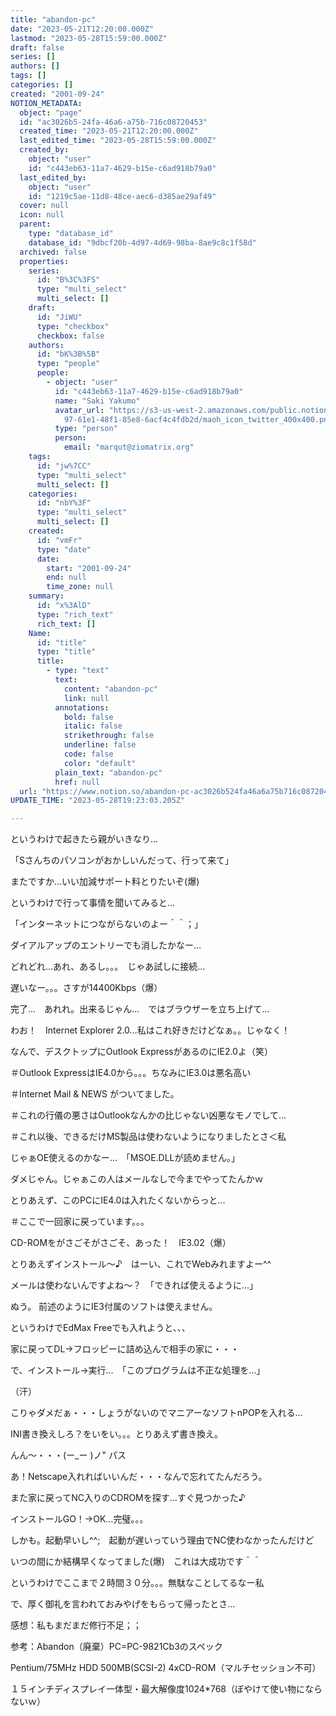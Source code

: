 ```yaml
---
title: "abandon-pc"
date: "2023-05-21T12:20:00.000Z"
lastmod: "2023-05-28T15:59:00.000Z"
draft: false
series: []
authors: []
tags: []
categories: []
created: "2001-09-24"
NOTION_METADATA:
  object: "page"
  id: "ac3026b5-24fa-46a6-a75b-716c08720453"
  created_time: "2023-05-21T12:20:00.000Z"
  last_edited_time: "2023-05-28T15:59:00.000Z"
  created_by:
    object: "user"
    id: "c443eb63-11a7-4629-b15e-c6ad918b79a0"
  last_edited_by:
    object: "user"
    id: "1219c5ae-11d8-48ce-aec6-d385ae29af49"
  cover: null
  icon: null
  parent:
    type: "database_id"
    database_id: "9dbcf20b-4d97-4d69-98ba-8ae9c8c1f58d"
  archived: false
  properties:
    series:
      id: "B%3C%3FS"
      type: "multi_select"
      multi_select: []
    draft:
      id: "JiWU"
      type: "checkbox"
      checkbox: false
    authors:
      id: "bK%3B%5B"
      type: "people"
      people:
        - object: "user"
          id: "c443eb63-11a7-4629-b15e-c6ad918b79a0"
          name: "Saki Yakumo"
          avatar_url: "https://s3-us-west-2.amazonaws.com/public.notion-static.com/3ad1c4\
            97-61e1-48f1-85e8-6acf4c4fdb2d/maoh_icon_twitter_400x400.png"
          type: "person"
          person:
            email: "marqut@ziomatrix.org"
    tags:
      id: "jw%7CC"
      type: "multi_select"
      multi_select: []
    categories:
      id: "nbY%3F"
      type: "multi_select"
      multi_select: []
    created:
      id: "vmFr"
      type: "date"
      date:
        start: "2001-09-24"
        end: null
        time_zone: null
    summary:
      id: "x%3AlD"
      type: "rich_text"
      rich_text: []
    Name:
      id: "title"
      type: "title"
      title:
        - type: "text"
          text:
            content: "abandon-pc"
            link: null
          annotations:
            bold: false
            italic: false
            strikethrough: false
            underline: false
            code: false
            color: "default"
          plain_text: "abandon-pc"
          href: null
  url: "https://www.notion.so/abandon-pc-ac3026b524fa46a6a75b716c08720453"
UPDATE_TIME: "2023-05-28T19:23:03.205Z"

---
```

<link rel="stylesheet" href="https://cdn.jsdelivr.net/npm/katex@0.16.2/dist/katex.min.css" integrity="sha384-bYdxxUwYipFNohQlHt0bjN/LCpueqWz13HufFEV1SUatKs1cm4L6fFgCi1jT643X" crossorigin="anonymous">


というわけで起きたら親がいきなり…


「Sさんちのパソコンがおかしいんだって、行って来て」


またですか…いい加減サポート料とりたいぞ(爆)


というわけで行って事情を聞いてみると…


「インターネットにつながらないのよー＾＾；」


ダイアルアップのエントリーでも消したかなー…


どれどれ…あれ、あるし。。。　じゃあ試しに接続…


遅いなー。。。さすが14400Kbps（爆）


完了…　あれれ。出来るじゃん…　ではブラウザーを立ち上げて…


わお！　Internet Explorer 2.0…私はこれ好きだけどなぁ。。じゃなく！


なんで、デスクトップにOutlook ExpressがあるのにIE2.0よ（笑）


＃Outlook ExpressはIE4.0から。。。ちなみにIE3.0は悪名高い


＃Internet Mail & NEWS がついてました。


＃これの行儀の悪さはOutlookなんかの比じゃない凶悪なモノでして…


＃これ以後、できるだけMS製品は使わないようになりましたとさ＜私


じゃぁOE使えるのかなー…　「MSOE.DLLが読めません。」


ダメじゃん。じゃぁこの人はメールなしで今までやってたんかｗ


とりあえず、このPCにIE4.0は入れたくないからっと…


＃ここで一回家に戻っています。。。


CD-ROMをがさごそがさごそ、あった！　IE3.02（爆）


とりあえずインストール～♪　はーい、これでWebみれますよー^^


メールは使わないんですよね～？　「できれば使えるように…」


ぬう。 前述のようにIE3付属のソフトは使えません。


というわけでEdMax Freeでも入れようと、、、


家に戻ってDL→フロッピーに詰め込んで相手の家に・・・


で、インストール→実行…　「このプログラムは不正な処理を…」


（汗）


こりゃダメだぁ・・・しょうがないのでマニアーなソフトnPOPを入れる…


INI書き換えしろ？をいをい。。。とりあえず書き換え。


んん～・・・(ー_ー )ノ" パス


あ！Netscape入れればいいんだ・・・なんで忘れてたんだろう。


また家に戻ってNC入りのCDROMを探す…すぐ見つかった♪


インストールGO！→OK…完璧。。。


しかも。起動早いし^^;　起動が遅いっていう理由でNC使わなかったんだけど


いつの間にか結構早くなってました(爆)　これは大成功です＾＾


というわけでここまで２時間３０分。。。無駄なことしてるなー私


で、厚く御礼を言われておみやげをもらって帰ったとさ…


感想：私もまだまだ修行不足；；


参考：Abandon（廃棄）PC=PC-9821Cb3のスペック


Pentium/75MHz HDD 500MB(SCSI-2) 4xCD-ROM（マルチセッション不可）


１５インチディスプレイ一体型・最大解像度1024*768（ぼやけて使い物にならないｗ）

